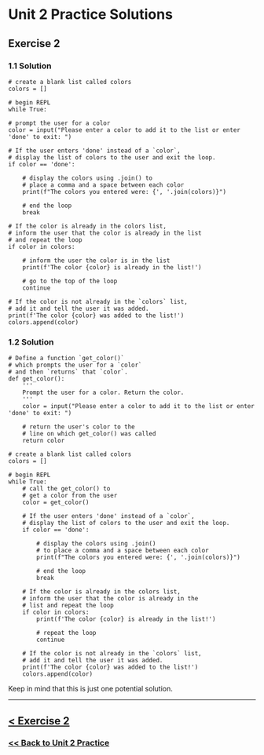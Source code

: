 # Unit 2 Practice Solutions

## **Exercise 2**

### **1.1 Solution**

    # create a blank list called colors
    colors = []

    # begin REPL
    while True:

    # prompt the user for a color
    color = input("Please enter a color to add it to the list or enter 'done' to exit: ")

    # If the user enters 'done' instead of a `color`, 
    # display the list of colors to the user and exit the loop.
    if color == 'done':
        
        # display the colors using .join() to 
        # place a comma and a space between each color
        print(f"The colors you entered were: {', '.join(colors)}")

        # end the loop
        break

    # If the color is already in the colors list, 
    # inform the user that the color is already in the list 
    # and repeat the loop
    if color in colors:

        # inform the user the color is in the list
        print(f'The color {color} is already in the list!')
        
        # go to the top of the loop
        continue

    # If the color is not already in the `colors` list,
    # add it and tell the user it was added.
    print(f'The color {color} was added to the list!')
    colors.append(color)

### **1.2 Solution**

    # Define a function `get_color()` 
    # which prompts the user for a `color` 
    # and then `returns` that `color`.
    def get_color():
        '''
        Prompt the user for a color. Return the color.
        '''
        color = input("Please enter a color to add it to the list or enter 'done' to exit: ")

        # return the user's color to the 
        # line on which get_color() was called
        return color

    # create a blank list called colors
    colors = []

    # begin REPL
    while True:
        # call the get_color() to 
        # get a color from the user
        color = get_color()

        # If the user enters 'done' instead of a `color`,
        # display the list of colors to the user and exit the loop.
        if color == 'done':
        
            # display the colors using .join() 
            # to place a comma and a space between each color
            print(f"The colors you entered were: {', '.join(colors)}")

            # end the loop
            break

        # If the color is already in the colors list, 
        # inform the user that the color is already in the 
        # list and repeat the loop
        if color in colors:
            print(f'The color {color} is already in the list!')
            
            # repeat the loop
            continue

        # If the color is not already in the `colors` list, 
        # add it and tell the user it was added.
        print(f'The color {color} was added to the list!')
        colors.append(color)



Keep in mind that this is just one potential solution.

---
## [< Exercise 2](../exercise_2.md)

### [<< Back to Unit 2 Practice](/practice/unit_2/)